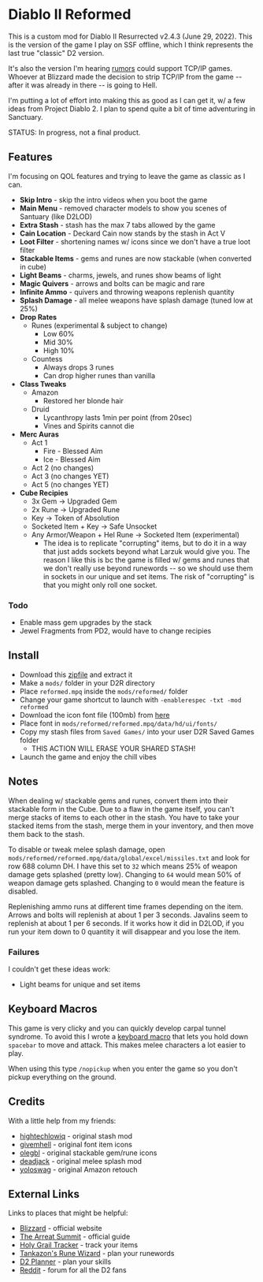# Diablo II Reformed

This is a custom mod for Diablo II Resurrected v2.4.3 (June 29, 2022).  This is the version of the game I play on SSF offline, which I think represents the last true "classic" D2 version.

It's also the version I'm hearing [rumors](https://www.d2rmodding.com/remodded) could support TCP/IP games.  Whoever at Blizzard made the decision to strip TCP/IP from the game -- after it was already in there -- is going to Hell.

I'm putting a lot of effort into making this as good as I can get it, w/ a few ideas from Project Diablo 2.  I plan to spend quite a bit of time adventuring in Sanctuary.

STATUS: In progress, not a final product.

## Features

I'm focusing on QOL features and trying to leave the game as classic as I can.

- **Skip Intro** - skip the intro videos when you boot the game
- **Main Menu** - removed character models to show you scenes of Santuary (like D2LOD)
- **Extra Stash** - stash has the max 7 tabs allowed by the game
- **Cain Location** - Deckard Cain now stands by the stash in Act V
- **Loot Filter** - shortening names w/ icons since we don't have a true loot filter
- **Stackable Items** - gems and runes are now stackable (when converted in cube)
- **Light Beams** - charms, jewels, and runes show beams of light
- **Magic Quivers** - arrows and bolts can be magic and rare
- **Infinite Ammo** - quivers and throwing weapons replenish quantity
- **Splash Damage** - all melee weapons have splash damage (tuned low at 25%)
- **Drop Rates**
    - Runes (experimental & subject to change)
        - Low 60%
        - Mid 30%
        - High 10%
    - Countess
        - Always drops 3 runes
        - Can drop higher runes than vanilla
- **Class Tweaks**
    - Amazon
        - Restored her blonde hair
    - Druid
        - Lycanthropy lasts 1min per point (from 20sec)
        - Vines and Spirits cannot die
- **Merc Auras**
    - Act 1
        - Fire - Blessed Aim
        - Ice - Blessed Aim
    - Act 2 (no changes)
    - Act 3 (no changes YET)
    - Act 5 (no changes YET)
- **Cube Recipies**
    - 3x Gem -> Upgraded Gem
    - 2x Rune -> Upgraded Rune
    - Key -> Token of Absolution
    - Socketed Item + Key -> Safe Unsocket
    - Any Armor/Weapon + Hel Rune -> Socketed Item (experimental)
        - The idea is to replicate "corrupting" items, but to do it in a way that just adds sockets beyond what Larzuk would give you.  The reason I like this is bc the game is filled w/ gems and runes that we don't really use beyond runewords -- so we should use them in sockets in our unique and set items.  The risk of "corrupting" is that you might only roll one socket.

### Todo

- Enable mass gem upgrades by the stack
- Jewel Fragments from PD2, would have to change recipies

## Install

- Download this [zipfile](https://github.com/whipowill/d2r-mod-reformed/archive/master.zip) and extract it
- Make a ``mods/`` folder in your D2R directory
- Place ``reformed.mpq`` inside the ``mods/reformed/`` folder
- Change your game shortcut to launch with ``-enablerespec -txt -mod reformed``
- Download the icon font file (100mb) from [here](https://mega.nz/folder/2d5DQBQC#VQoZVQUwnf0JzgEr1qplYg)
- Place font in ``mods/reformed/reformed.mpq/data/hd/ui/fonts/``
- Copy my stash files from ``Saved Games/`` into your user D2R Saved Games folder
    - THIS ACTION WILL ERASE YOUR SHARED STASH!
- Launch the game and enjoy the chill vibes

## Notes

When dealing w/ stackable gems and runes, convert them into their stackable form in the Cube.  Due to a flaw in the game itself, you can't merge stacks of items to each other in the stash.  You have to take your stacked items from the stash, merge them in your inventory, and then move them back to the stash.

To disable or tweak melee splash damage, open ``mods/reformed/reformed.mpq/data/global/excel/missiles.txt`` and look for row 688 column DH.  I have this set to ``32`` which means 25% of weapon damage gets splashed (pretty low).  Changing to ``64`` would mean 50% of weapon damage gets splashed.  Changing to ``0`` would mean the feature is disabled.

Replenishing ammo runs at different time frames depending on the item.  Arrows and bolts will replenish at about 1 per 3 seconds.  Javalins seem to replenish at about 1 per 6 seconds.  If it works how it did in D2LOD, if you run your item down to 0 quantity it will disappear and you lose the item.

### Failures

I couldn't get these ideas work:

- Light beams for unique and set items

## Keyboard Macros

This game is very clicky and you can quickly develop carpal tunnel syndrome.  To avoid this I wrote a [keyboard macro](https://github.com/whipowill/ahk-autoattack) that lets you hold down ``spacebar`` to move and attack.  This makes melee characters a lot easier to play.

When using this type ``/nopickup`` when you enter the game so you don't pickup everything on the ground.

## Credits

With a little help from my friends:

- [hightechlowiq](https://github.com/HighTechLowIQ/ModdingDiablo2Resurrected) - original stash mod
- [givemhell](https://www.nexusmods.com/diablo2resurrected/mods/102?tab=files&file_id=507) - original font item icons
- [olegbl](https://www.nexusmods.com/diablo2resurrected/mods/176?tab=description) - original stackable gem/rune icons
- [deadjack](https://www.nexusmods.com/diablo2resurrected/mods/8?tab=files) - original melee splash mod
- [yoloswag](https://www.nexusmods.com/diablo2resurrected/mods/45) - original Amazon retouch

## External Links

Links to places that might be helpful:

- [Blizzard](https://diablo2.blizzard.com/en-us/) - official website
- [The Arreat Summit](http://classic.battle.net/diablo2exp/) - official guide
- [Holy Grail Tracker](https://d2-holy-grail.herokuapp.com/) - track your items
- [Tankazon's Rune Wizard](https://fabd.github.io/diablo2/runewizard/index.html) - plan your runewords
- [D2 Planner](https://d2planner.github.io/skills/) - plan your skills
- [Reddit](https://www.reddit.com/r/diablo2/) - forum for all the D2 fans